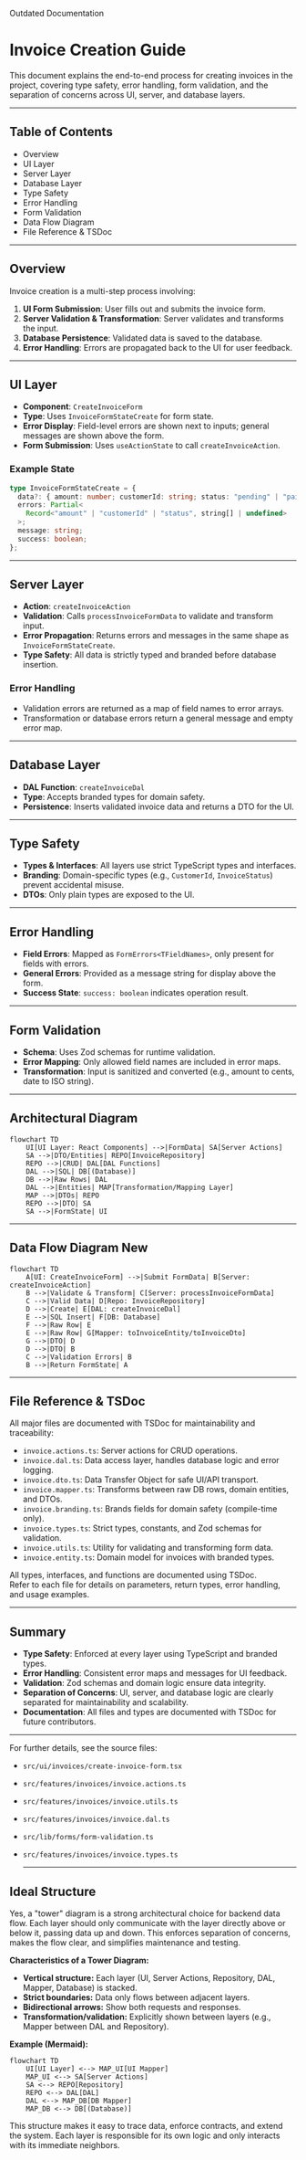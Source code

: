 Outdated Documentation

# Invoice Creation Guide

This document explains the end-to-end process for creating invoices in the project, covering type safety, error handling, form validation, and the separation of concerns across UI, server, and database layers.

---

## Table of Contents

- Overview
- UI Layer
- Server Layer
- Database Layer
- Type Safety
- Error Handling
- Form Validation
- Data Flow Diagram
- File Reference & TSDoc

---

## Overview

Invoice creation is a multi-step process involving:

1. **UI Form Submission**: User fills out and submits the invoice form.
2. **Server Validation & Transformation**: Server validates and transforms the input.
3. **Database Persistence**: Validated data is saved to the database.
4. **Error Handling**: Errors are propagated back to the UI for user feedback.

---

## UI Layer

- **Component**: `CreateInvoiceForm`
- **Type**: Uses `InvoiceFormStateCreate` for form state.
- **Error Display**: Field-level errors are shown next to inputs; general messages are shown above the form.
- **Form Submission**: Uses `useActionState` to call `createInvoiceAction`.

### Example State

```typescript
type InvoiceFormStateCreate = {
  data?: { amount: number; customerId: string; status: "pending" | "paid" };
  errors: Partial<
    Record<"amount" | "customerId" | "status", string[] | undefined>
  >;
  message: string;
  success: boolean;
};
```

---

## Server Layer

- **Action**: `createInvoiceAction`
- **Validation**: Calls `processInvoiceFormData` to validate and transform input.
- **Error Propagation**: Returns errors and messages in the same shape as `InvoiceFormStateCreate`.
- **Type Safety**: All data is strictly typed and branded before database insertion.

### Error Handling

- Validation errors are returned as a map of field names to error arrays.
- Transformation or database errors return a general message and empty error map.

---

## Database Layer

- **DAL Function**: `createInvoiceDal`
- **Type**: Accepts branded types for domain safety.
- **Persistence**: Inserts validated invoice data and returns a DTO for the UI.

---

## Type Safety

- **Types & Interfaces**: All layers use strict TypeScript types and interfaces.
- **Branding**: Domain-specific types (e.g., `CustomerId`, `InvoiceStatus`) prevent accidental misuse.
- **DTOs**: Only plain types are exposed to the UI.

---

## Error Handling

- **Field Errors**: Mapped as `FormErrors<TFieldNames>`, only present for fields with errors.
- **General Errors**: Provided as a message string for display above the form.
- **Success State**: `success: boolean` indicates operation result.

---

## Form Validation

- **Schema**: Uses Zod schemas for runtime validation.
- **Error Mapping**: Only allowed field names are included in error maps.
- **Transformation**: Input is sanitized and converted (e.g., amount to cents, date to ISO string).

---

## Architectural Diagram

```mermaid
flowchart TD
    UI[UI Layer: React Components] -->|FormData| SA[Server Actions]
    SA -->|DTO/Entities| REPO[InvoiceRepository]
    REPO -->|CRUD| DAL[DAL Functions]
    DAL -->|SQL| DB[(Database)]
    DB -->|Raw Rows| DAL
    DAL -->|Entities| MAP[Transformation/Mapping Layer]
    MAP -->|DTOs| REPO
    REPO -->|DTO| SA
    SA -->|FormState| UI
```

---

## Data Flow Diagram New

```mermaid
flowchart TD
    A[UI: CreateInvoiceForm] -->|Submit FormData| B[Server: createInvoiceAction]
    B -->|Validate & Transform| C[Server: processInvoiceFormData]
    C -->|Valid Data| D[Repo: InvoiceRepository]
    D -->|Create| E[DAL: createInvoiceDal]
    E -->|SQL Insert| F[DB: Database]
    F -->|Raw Row| E
    E -->|Raw Row| G[Mapper: toInvoiceEntity/toInvoiceDto]
    G -->|DTO| D
    D -->|DTO| B
    C -->|Validation Errors| B
    B -->|Return FormState| A
```

---

## File Reference & TSDoc

All major files are documented with TSDoc for maintainability and traceability:

- `invoice.actions.ts`: Server actions for CRUD operations.
- `invoice.dal.ts`: Data access layer, handles database logic and error logging.
- `invoice.dto.ts`: Data Transfer Object for safe UI/API transport.
- `invoice.mapper.ts`: Transforms between raw DB rows, domain entities, and DTOs.
- `invoice.branding.ts`: Brands fields for domain safety (compile-time only).
- `invoice.types.ts`: Strict types, constants, and Zod schemas for validation.
- `invoice.utils.ts`: Utility for validating and transforming form data.
- `invoice.entity.ts`: Domain model for invoices with branded types.

All types, interfaces, and functions are documented using TSDoc.  
Refer to each file for details on parameters, return types, error handling, and usage examples.

---

## Summary

- **Type Safety**: Enforced at every layer using TypeScript and branded types.
- **Error Handling**: Consistent error maps and messages for UI feedback.
- **Validation**: Zod schemas and domain logic ensure data integrity.
- **Separation of Concerns**: UI, server, and database logic are clearly separated for maintainability and scalability.
- **Documentation**: All files and types are documented with TSDoc for future contributors.

---

For further details, see the source files:

- `src/ui/invoices/create-invoice-form.tsx`
- `src/features/invoices/invoice.actions.ts`
- `src/features/invoices/invoice.utils.ts`
- `src/features/invoices/invoice.dal.ts`
- `src/lib/forms/form-validation.ts`
- `src/features/invoices/invoice.types.ts`

  ***

## Ideal Structure

Yes, a "tower" diagram is a strong architectural choice for backend data flow. Each layer should only communicate with the layer directly above or below it, passing data up and down. This enforces separation of concerns, makes the flow clear, and simplifies maintenance and testing.

**Characteristics of a Tower Diagram:**

- **Vertical structure:** Each layer (UI, Server Actions, Repository, DAL, Mapper, Database) is stacked.
- **Strict boundaries:** Data only flows between adjacent layers.
- **Bidirectional arrows:** Show both requests and responses.
- **Transformation/validation:** Explicitly shown between layers (e.g., Mapper between DAL and Repository).

**Example (Mermaid):**

```mermaid
flowchart TD
    UI[UI Layer] <--> MAP_UI[UI Mapper]
    MAP_UI <--> SA[Server Actions]
    SA <--> REPO[Repository]
    REPO <--> DAL[DAL]
    DAL <--> MAP_DB[DB Mapper]
    MAP_DB <--> DB[(Database)]
```

This structure makes it easy to trace data, enforce contracts, and extend the system. Each layer is responsible for its own logic and only interacts with its immediate neighbors.

